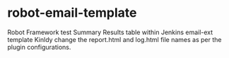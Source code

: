 # robot-email-template
Robot Framework test Summary Results table within Jenkins email-ext template
Kinldy change the report.html and log.html file names as per the plugin configurations. 

